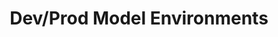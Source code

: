 ---
title: Dev/Prod Model Environments
description: Dev/Prod Setup
sidebar_label: Dev/Prod Model Setup
sidebar_position: 19
---